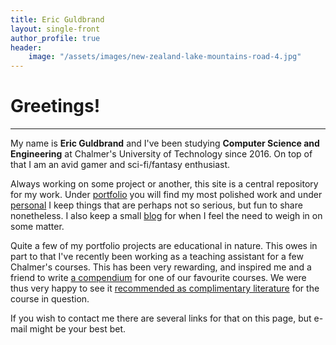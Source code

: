 ```yaml
---
title: Eric Guldbrand
layout: single-front
author_profile: true
header:
    image: "/assets/images/new-zealand-lake-mountains-road-4.jpg"
---
```


# Greetings!
---

My name is __Eric Guldbrand__ and I've been studying **Computer Science and Engineering** at Chalmer's University of Technology since 2016. On top of that I am an avid gamer and sci-fi/fantasy enthusiast.

Always working on some project or another, this site is a central repository for my work. Under [portfolio](/portfolio/) you will find my most polished work and under [personal](/personal/) I keep things that are perhaps not so serious, but fun to share nonetheless. I also keep a small [blog](/blog/) for when I feel the need to weigh in on some matter.

Quite a few of my portfolio projects are educational in nature. This owes in part to that I've recently been working as a teaching assistant for a few Chalmer's courses. This has been very rewarding, and inspired me and a friend to write [a compendium](/portfolio/data-structures/) for one of our favourite courses. We were thus very happy to see it [recommended as complimentary literature](http://www.cse.chalmers.se/edu/year/2018/course/DAT037_Datastrukturer/resources.html) for the course in question.

If you wish to contact me there are several links for that on this page, but e-mail might be your best bet.
